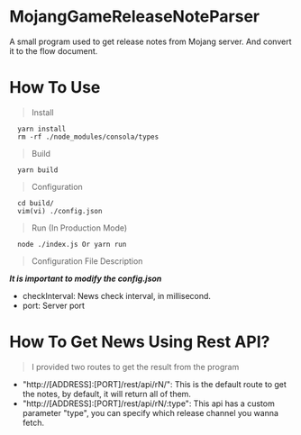 # MojangGameReleaseNoteParser

A small program used to get release notes from Mojang server. And convert it to the flow document.

# How To Use

> Install

```
  yarn install
  rm -rf ./node_modules/consola/types
```

> Build

```
  yarn build
```

> Configuration

```
  cd build/
  vim(vi) ./config.json
```

> Run (In Production Mode)

```
  node ./index.js Or yarn run
```

> Configuration File Description

***It is important to modify the config.json***

+ checkInterval: News check interval, in millisecond.
+ port: Server port

# How To Get News Using Rest API?
> I provided two routes to get the result from the program

+ "http://[ADDRESS]:[PORT]/rest/api/rN/": This is the default route to get the notes, by default, it will return all of them.
+ "http://[ADDRESS]:[PORT]/rest/api/rN/:type": This api has a custom parameter "type", you can specify which release channel you wanna fetch.
